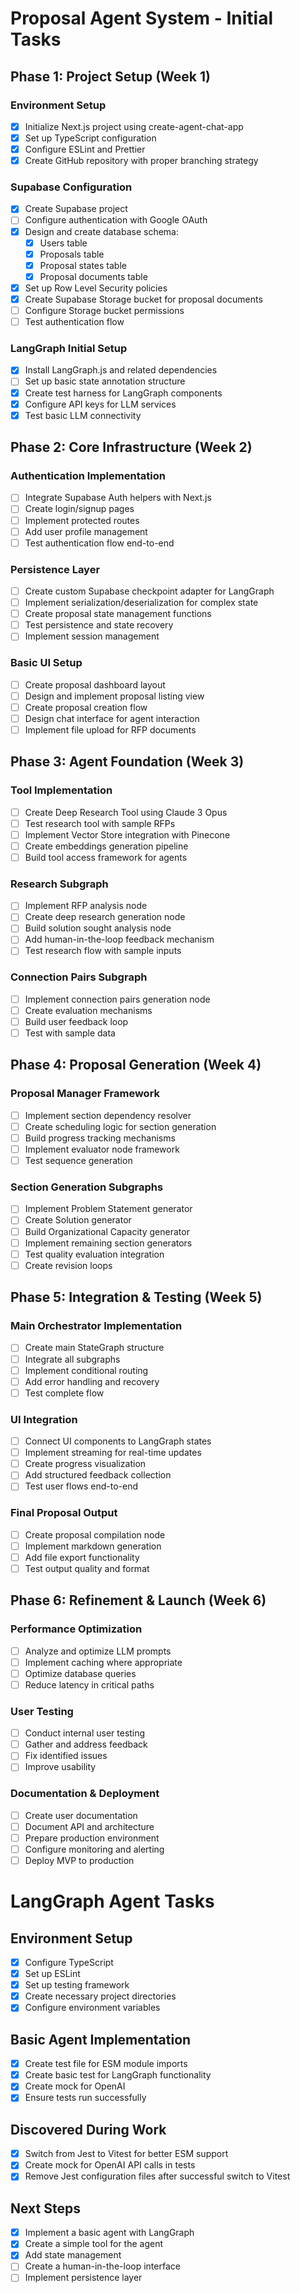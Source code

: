 # Proposal Agent System - Initial Tasks

## Phase 1: Project Setup (Week 1)

### Environment Setup

- [x] Initialize Next.js project using create-agent-chat-app
- [x] Set up TypeScript configuration
- [x] Configure ESLint and Prettier
- [x] Create GitHub repository with proper branching strategy

### Supabase Configuration

- [x] Create Supabase project
- [ ] Configure authentication with Google OAuth
- [x] Design and create database schema:
  - [x] Users table
  - [x] Proposals table
  - [x] Proposal states table
  - [x] Proposal documents table
- [x] Set up Row Level Security policies
- [x] Create Supabase Storage bucket for proposal documents
- [ ] Configure Storage bucket permissions
- [ ] Test authentication flow

### LangGraph Initial Setup

- [x] Install LangGraph.js and related dependencies
- [ ] Set up basic state annotation structure
- [x] Create test harness for LangGraph components
- [x] Configure API keys for LLM services
- [x] Test basic LLM connectivity

## Phase 2: Core Infrastructure (Week 2)

### Authentication Implementation

- [ ] Integrate Supabase Auth helpers with Next.js
- [ ] Create login/signup pages
- [ ] Implement protected routes
- [ ] Add user profile management
- [ ] Test authentication flow end-to-end

### Persistence Layer

- [ ] Create custom Supabase checkpoint adapter for LangGraph
- [ ] Implement serialization/deserialization for complex state
- [ ] Create proposal state management functions
- [ ] Test persistence and state recovery
- [ ] Implement session management

### Basic UI Setup

- [ ] Create proposal dashboard layout
- [ ] Design and implement proposal listing view
- [ ] Create proposal creation flow
- [ ] Design chat interface for agent interaction
- [ ] Implement file upload for RFP documents

## Phase 3: Agent Foundation (Week 3)

### Tool Implementation

- [ ] Create Deep Research Tool using Claude 3 Opus
- [ ] Test research tool with sample RFPs
- [ ] Implement Vector Store integration with Pinecone
- [ ] Create embeddings generation pipeline
- [ ] Build tool access framework for agents

### Research Subgraph

- [ ] Implement RFP analysis node
- [ ] Create deep research generation node
- [ ] Build solution sought analysis node
- [ ] Add human-in-the-loop feedback mechanism
- [ ] Test research flow with sample inputs

### Connection Pairs Subgraph

- [ ] Implement connection pairs generation node
- [ ] Create evaluation mechanisms
- [ ] Build user feedback loop
- [ ] Test with sample data

## Phase 4: Proposal Generation (Week 4)

### Proposal Manager Framework

- [ ] Implement section dependency resolver
- [ ] Create scheduling logic for section generation
- [ ] Build progress tracking mechanisms
- [ ] Implement evaluator node framework
- [ ] Test sequence generation

### Section Generation Subgraphs

- [ ] Implement Problem Statement generator
- [ ] Create Solution generator
- [ ] Build Organizational Capacity generator
- [ ] Implement remaining section generators
- [ ] Test quality evaluation integration
- [ ] Create revision loops

## Phase 5: Integration & Testing (Week 5)

### Main Orchestrator Implementation

- [ ] Create main StateGraph structure
- [ ] Integrate all subgraphs
- [ ] Implement conditional routing
- [ ] Add error handling and recovery
- [ ] Test complete flow

### UI Integration

- [ ] Connect UI components to LangGraph states
- [ ] Implement streaming for real-time updates
- [ ] Create progress visualization
- [ ] Add structured feedback collection
- [ ] Test user flows end-to-end

### Final Proposal Output

- [ ] Create proposal compilation node
- [ ] Implement markdown generation
- [ ] Add file export functionality
- [ ] Test output quality and format

## Phase 6: Refinement & Launch (Week 6)

### Performance Optimization

- [ ] Analyze and optimize LLM prompts
- [ ] Implement caching where appropriate
- [ ] Optimize database queries
- [ ] Reduce latency in critical paths

### User Testing

- [ ] Conduct internal user testing
- [ ] Gather and address feedback
- [ ] Fix identified issues
- [ ] Improve usability

### Documentation & Deployment

- [ ] Create user documentation
- [ ] Document API and architecture
- [ ] Prepare production environment
- [ ] Configure monitoring and alerting
- [ ] Deploy MVP to production

# LangGraph Agent Tasks

## Environment Setup

- [x] Configure TypeScript
- [x] Set up ESLint
- [x] Set up testing framework
- [x] Create necessary project directories
- [x] Configure environment variables

## Basic Agent Implementation

- [x] Create test file for ESM module imports
- [x] Create basic test for LangGraph functionality
- [x] Create mock for OpenAI
- [x] Ensure tests run successfully

## Discovered During Work

- [x] Switch from Jest to Vitest for better ESM support
- [x] Create mock for OpenAI API calls in tests
- [x] Remove Jest configuration files after successful switch to Vitest

## Next Steps

- [x] Implement a basic agent with LangGraph
- [x] Create a simple tool for the agent
- [x] Add state management
- [ ] Create a human-in-the-loop interface
- [ ] Implement persistence layer
